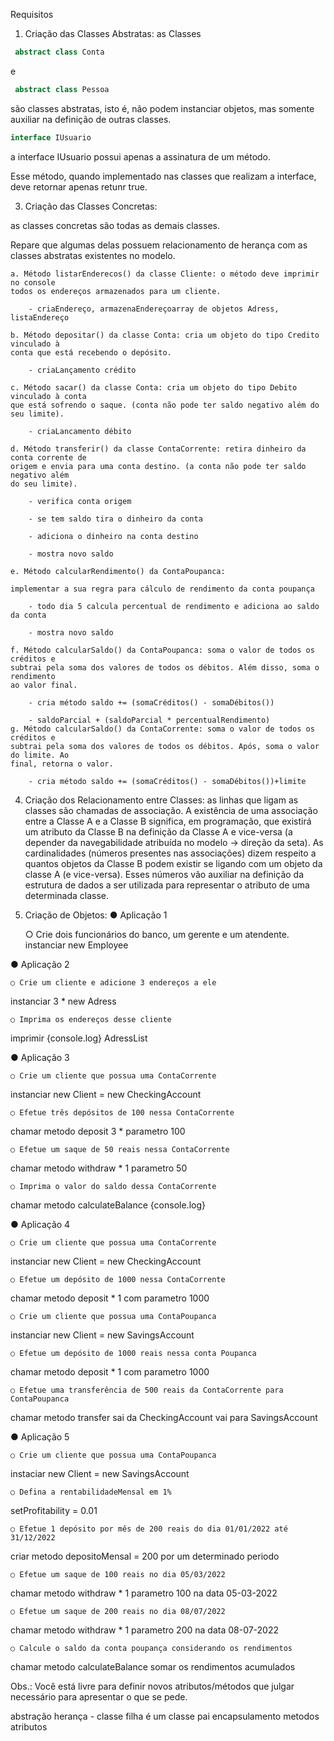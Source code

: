 Requisitos
1. Criação das Classes Abstratas: as Classes


```typescript
 abstract class Conta

``` 
 e 
 
```typescript
 abstract class Pessoa 

``` 
 são classes abstratas, isto é, não podem instanciar objetos, mas somente auxiliar na definição de outras classes.

```typescript
interface IUsuario

```
a interface IUsuario possui apenas a assinatura de um método.

Esse método, quando implementado nas classes que realizam a interface, deve retornar apenas retunr true.

3. Criação das Classes Concretas:

as classes concretas são todas as demais classes.

Repare que algumas delas possuem relacionamento de herança com as classes abstratas existentes
no modelo.

    a. Método listarEnderecos() da classe Cliente: o método deve imprimir no console
    todos os endereços armazenados para um cliente.

        - criaEndereço, armazenaEndereçoarray de objetos Adress, listaEndereço

    b. Método depositar() da classe Conta: cria um objeto do tipo Credito vinculado à
    conta que está recebendo o depósito.

        - criaLançamento crédito

    c. Método sacar() da classe Conta: cria um objeto do tipo Debito vinculado à conta
    que está sofrendo o saque. (conta não pode ter saldo negativo além do seu limite).

        - criaLancamento débito

    d. Método transferir() da classe ContaCorrente: retira dinheiro da conta corrente de
    origem e envia para uma conta destino. (a conta não pode ter saldo negativo além
    do seu limite).

        - verifica conta origem

        - se tem saldo tira o dinheiro da conta

        - adiciona o dinheiro na conta destino

        - mostra novo saldo

    e. Método calcularRendimento() da ContaPoupanca: 

    implementar a sua regra para cálculo de rendimento da conta poupança

        - todo dia 5 calcula percentual de rendimento e adiciona ao saldo da conta

        - mostra novo saldo

    f. Método calcularSaldo() da ContaPoupanca: soma o valor de todos os créditos e
    subtrai pela soma dos valores de todos os débitos. Além disso, soma o rendimento
    ao valor final.

        - cria método saldo += (somaCréditos() - somaDébitos()) 

        - saldoParcial + (saldoParcial * percentualRendimento)
    g. Método calcularSaldo() da ContaCorrente: soma o valor de todos os créditos e
    subtrai pela soma dos valores de todos os débitos. Após, soma o valor do limite. Ao
    final, retorna o valor.

        - cria método saldo += (somaCréditos() - somaDébitos())+limite

4. Criação dos Relacionamento entre Classes: as linhas que ligam as classes são chamadas de associação. 
A existência de uma associação entre a Classe A e a Classe B significa, em programação, que existirá um 
atributo da Classe B na definição da Classe A e vice-versa (a depender da navegabilidade atribuída no 
modelo → direção da seta). 
As cardinalidades (números presentes nas associações) dizem respeito a quantos objetos da Classe B podem
existir se ligando com um objeto da classe A (e vice-versa).
Esses números vão auxiliar na definição da estrutura de dados a ser utilizada para representar o atributo de uma determinada classe.

5. Criação de Objetos:
● Aplicação 1

    ○ Crie dois funcionários do banco, um gerente e um atendente.
instanciar new Employee

● Aplicação 2

    ○ Crie um cliente e adicione 3 endereços a ele
instanciar 3 * new Adress

    ○ Imprima os endereços desse cliente
imprimir {console.log} AdressList

● Aplicação 3

    ○ Crie um cliente que possua uma ContaCorrente
instanciar new Client = new CheckingAccount

    ○ Efetue três depósitos de 100 nessa ContaCorrente
chamar metodo deposit 3 * parametro 100

    ○ Efetue um saque de 50 reais nessa ContaCorrente
chamar metodo withdraw * 1 parametro 50 

    ○ Imprima o valor do saldo dessa ContaCorrente
chamar metodo calculateBalance {console.log}

● Aplicação 4

    ○ Crie um cliente que possua uma ContaCorrente
instanciar new Client = new CheckingAccount

    ○ Efetue um depósito de 1000 nessa ContaCorrente
chamar metodo deposit * 1 com parametro 1000

    ○ Crie um cliente que possua uma ContaPoupanca
instanciar new Client = new SavingsAccount 

    ○ Efetue um depósito de 1000 reais nessa conta Poupanca
chamar metodo deposit * 1 com parametro 1000

    ○ Efetue uma transferência de 500 reais da ContaCorrente para ContaPoupanca
chamar metodo transfer sai da CheckingAccount vai para SavingsAccount

● Aplicação 5

    ○ Crie um cliente que possua uma ContaPoupanca
instaciar new Client = new SavingsAccount

    ○ Defina a rentabilidadeMensal em 1%
setProfitability = 0.01

    ○ Efetue 1 depósito por mês de 200 reais do dia 01/01/2022 até 31/12/2022
criar metodo depositoMensal = 200 por um determinado periodo

    ○ Efetue um saque de 100 reais no dia 05/03/2022
chamar metodo withdraw * 1 parametro 100 na data 05-03-2022

    ○ Efetue um saque de 200 reais no dia 08/07/2022
chamar metodo withdraw * 1 parametro 200 na data 08-07-2022

    ○ Calcule o saldo da conta poupança considerando os rendimentos
chamar metodo calculateBalance somar os rendimentos acumulados

Obs.: Você está livre para definir novos atributos/métodos que julgar necessário para apresentar o
que se pede.

abstração
herança - classe filha é um classe pai
encapsulamento
metodos
atributos
